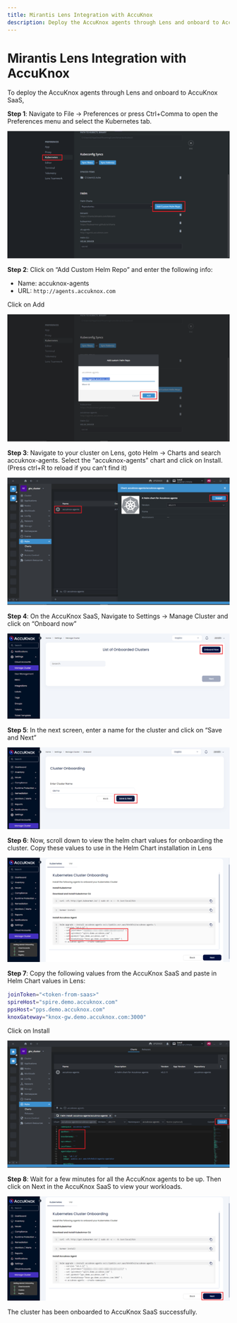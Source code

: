 ```yaml
---
title: Mirantis Lens Integration with AccuKnox
description: Deploy the AccuKnox agents through Lens and onboard to AccuKnox SaaS to get visibility into your Kubernetes clusters.
---
```


# Mirantis Lens Integration with AccuKnox

To deploy the AccuKnox agents through Lens and onboard to AccuKnox SaaS,

**Step 1**: Navigate to File → Preferences or press Ctrl+Comma to open the Preferences menu and select the Kubernetes tab.

![](images/lens/lens-0.png)

**Step 2**: Click on “Add Custom Helm Repo” and enter the following info:

- Name: accuknox-agents
- URL: ```http://agents.accuknox.com```

Click on Add

![](images/lens/lens-ak-1.png)

**Step 3**: Navigate to your cluster on Lens, goto Helm → Charts and search accuknox-agents. Select the “accuknox-agents” chart and click on Install. (Press ctrl+R to reload if you can’t find it)

![](images/lens/lens-ak-2.png)

**Step 4**: On the AccuKnox SaaS, Navigate to Settings → Manage Cluster and click on “Onboard now”

![](images/lens/lens-ak-3.png)

**Step 5**: In the next screen, enter a name for the cluster and click on “Save and Next”

![](images/lens/lens-ak-4.png)

**Step 6**: Now, scroll down to view the helm chart values for onboarding the cluster. Copy these values to use in the Helm Chart installation in Lens

![](images/lens/lens-ak-5.png)

**Step 7**: Copy the following values from the AccuKnox SaaS and paste in Helm Chart values in Lens:

```sh
joinToken="<token-from-saas>"
spireHost="spire.demo.accuknox.com"
ppsHost="pps.demo.accuknox.com"
knoxGateway="knox-gw.demo.accuknox.com:3000"
```
Click on Install

![](images/lens/lens-ak-6.png)

**Step 8**: Wait for a few minutes for all the AccuKnox agents to be up. Then click on Next in the AccuKnox SaaS to view your workloads.

![](images/lens/lens-ak-7.png)

The cluster has been onboarded to AccuKnox SaaS successfully.